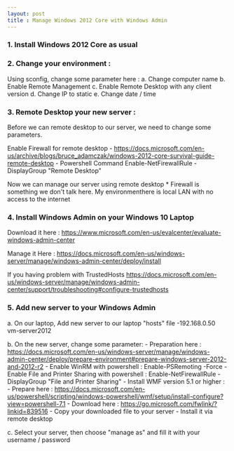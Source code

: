 ```yaml
---
layout: post
title : Manage Windows 2012 Core with Windows Admin
---
```


### 1. Install Windows 2012 Core as usual

### 2. Change your environment :

Using sconfig, change some parameter here :
	a. Change computer name
	b. Enable Remote Management
	c. Enable Remote Desktop with any client version
	d. Change IP to static
	e. Change date / time

### 3. Remote Desktop your new server :
Before we can remote desktop to our server, we need to change some parameters.
	
Enable Firewall for remote desktop
	- https://docs.microsoft.com/en-us/archive/blogs/bruce_adamczak/windows-2012-core-survival-guide-remote-desktop
	- Powershell Command
		Enable-NetFirewallRule -DisplayGroup "Remote Desktop"
	
Now we can manage our server using remote desktop
	* Firewall is something we don't talk here. My environmenthere is local LAN with no access to the internet

### 4. Install Windows Admin on your Windows 10 Laptop
Download it here :
	https://www.microsoft.com/en-us/evalcenter/evaluate-windows-admin-center
	
Manage it Here :
	https://docs.microsoft.com/en-us/windows-server/manage/windows-admin-center/deploy/install
	
If you having problem with TrustedHosts
	https://docs.microsoft.com/en-us/windows-server/manage/windows-admin-center/support/troubleshooting#configure-trustedhosts

### 5. Add new server to your Windows Admin
a. On our laptop, Add new server to our laptop "hosts" file
	-192.168.0.50 vm-server2012

b. On the new server, change some parameter:
	- Preparation here :
		https://docs.microsoft.com/en-us/windows-server/manage/windows-admin-center/deploy/prepare-environment#prepare-windows-server-2012-and-2012-r2
	- Enable WinRM with powershell :
		Enable-PSRemoting -Force
	- Enable File and Printer Sharing with powershell :
		Enable-NetFirewallRule -DisplayGroup "File and Printer Sharing"
	- Install WMF version 5.1 or higher :
		- Prepare here : 
			https://docs.microsoft.com/en-us/powershell/scripting/windows-powershell/wmf/setup/install-configure?view=powershell-7.1
		- Download here : 
			https://go.microsoft.com/fwlink/?linkid=839516
		- Copy your downloaded file to your server
		- Install it via remote desktop
	
c. Select your server, then choose "manage as" and fill it with your username / password
